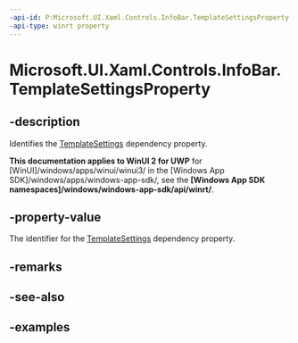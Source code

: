```yaml
---
-api-id: P:Microsoft.UI.Xaml.Controls.InfoBar.TemplateSettingsProperty
-api-type: winrt property
---
```


# Microsoft.UI.Xaml.Controls.InfoBar.TemplateSettingsProperty

<!--
public static Windows.UI.Xaml.DependencyProperty TemplateSettingsProperty { get; }
-->


## -description
Identifies the [TemplateSettings](infobar_templatesettings.md) dependency property.

**This documentation applies to WinUI 2 for UWP** for [WinUI]/windows/apps/winui/winui3/ in the [Windows App SDK]/windows/apps/windows-app-sdk/, see the **[Windows App SDK namespaces]/windows/windows-app-sdk/api/winrt/**.

## -property-value
The identifier for the [TemplateSettings](infobar_templatesettings.md) dependency property.

## -remarks

## -see-also

## -examples


